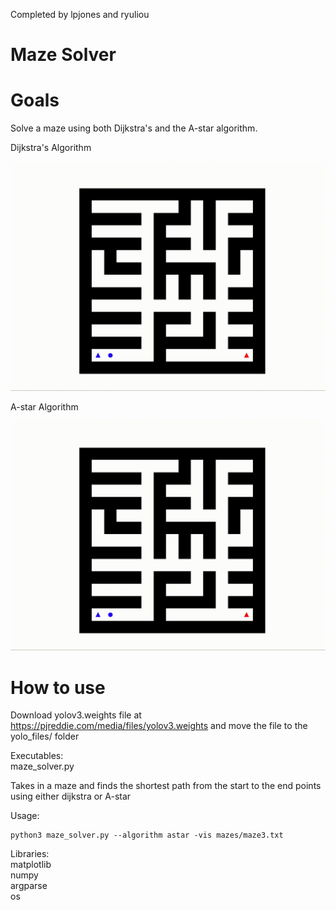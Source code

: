 Completed by lpjones and ryuliou

# Maze Solver
# Goals
Solve a maze using both Dijkstra's and the A-star algorithm.

Dijkstra's Algorithm

![](Maze_solver_dijkstra.gif)

A-star Algorithm

![](Maze_Solver_astar.gif)



# How to use
Download yolov3.weights file at https://pjreddie.com/media/files/yolov3.weights and move the file to the yolo_files/ folder

Executables: \
maze_solver.py

Takes in a maze and finds the shortest path from the start to the end points using either dijkstra or A-star

Usage:
```console
python3 maze_solver.py --algorithm astar -vis mazes/maze3.txt
```
Libraries: \
matplotlib \
numpy \
argparse \
os